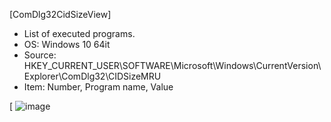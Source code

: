 [ComDlg32CidSizeView]
- List of executed programs.
- OS: Windows 10 64it
- Source:  HKEY_CURRENT_USER\SOFTWARE\Microsoft\Windows\CurrentVersion\Explorer\ComDlg32\CIDSizeMRU
- Item: Number, Program name, Value

[
![image](https://user-images.githubusercontent.com/69110090/93367289-4596b700-f887-11ea-84db-9daeffef08ab.png)
